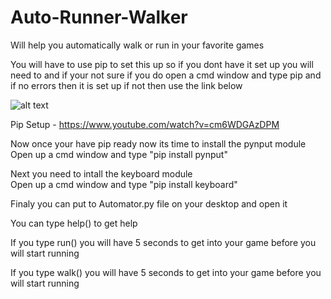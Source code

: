 # Auto-Runner-Walker
Will help you automatically walk or run in your favorite games

You will have to use pip to set this up so if you dont have it set up you will need to and if your not sure if you do open a cmd window and type pip and if no errors then it is set up if not then use the link below

![alt text](http://url/to/img.png)

Pip Setup - https://www.youtube.com/watch?v=cm6WDGAzDPM

Now once your have pip ready now its time to install the pynput module<br>
Open up a cmd window and type "pip install pynput"

Next you need to intall the keyboard module<br>
Open up a cmd window and type "pip install keyboard"

Finaly you can put to Automator.py file on your desktop and open it

You can type help() to get help

If you type run() you will have 5 seconds to get into your game before you will start running

If you type walk() you will have 5 seconds to get into your game before you will start running
